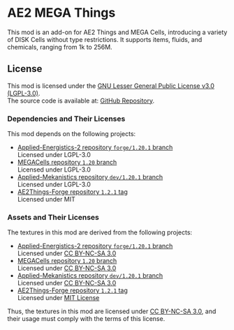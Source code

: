 # AE2 MEGA Things

This mod is an add-on for AE2 Things and MEGA Cells, introducing a variety of DISK Cells without type restrictions. It supports items, fluids, and
chemicals, ranging from 1k to 256M.

## License

This mod is licensed under the [GNU Lesser General Public License v3.0 (LGPL-3.0)](https://www.gnu.org/licenses/lgpl-3.0.html).  
The source code is available at: [GitHub Repository](https://github.com/Lapis256/AE2MEGAThings).

### Dependencies and Their Licenses

This mod depends on the following projects:

- [Applied-Energistics-2 repository `forge/1.20.1` branch](https://github.com/AppliedEnergistics/Applied-Energistics-2/tree/forge/1.20.1)  
  Licensed under LGPL-3.0
- [MEGACells repository `1.20` branch](https://github.com/62832/MEGACells/tree/1.20)  
  Licensed under LGPL-3.0
- [Applied-Mekanistics repository `dev/1.20.1` branch](https://github.com/AppliedEnergistics/Applied-Mekanistics/tree/dev/1.20.1)  
  Licensed under LGPL-3.0
- [AE2Things-Forge repository `1.2.1` tag](https://github.com/Technici4n/AE2Things-Forge/tree/1.2.1)  
  Licensed under MIT

### Assets and Their Licenses

The textures in this mod are derived from the following projects:

- [Applied-Energistics-2 repository `forge/1.20.1` branch](https://github.com/AppliedEnergistics/Applied-Energistics-2/tree/forge/1.20.1)  
  Licensed under [CC BY-NC-SA 3.0](https://creativecommons.org/licenses/by-nc-sa/3.0/)
- [MEGACells repository `1.20` branch](https://github.com/62832/MEGACells/tree/1.20)  
  Licensed under [CC BY-NC-SA 3.0](https://creativecommons.org/licenses/by-nc-sa/3.0/)
- [Applied-Mekanistics repository `dev/1.20.1` branch](https://github.com/AppliedEnergistics/Applied-Mekanistics/tree/dev/1.20.1)  
  Licensed under [CC BY-NC-SA 3.0](https://creativecommons.org/licenses/by-nc-sa/3.0/)
- [AE2Things-Forge repository `1.2.1` tag](https://github.com/Technici4n/AE2Things-Forge/tree/1.2.1)  
  Licensed under [MIT License](https://opensource.org/licenses/MIT)

Thus, the textures in this mod are licensed under [CC BY-NC-SA 3.0](https://creativecommons.org/licenses/by-nc-sa/3.0/), and their usage must comply
with the terms of this license.
